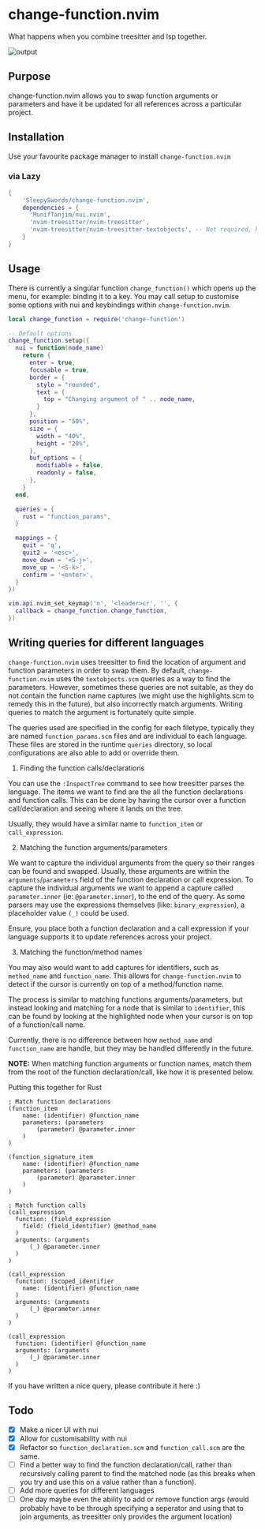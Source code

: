 # change-function.nvim
What happens when you combine treesitter and lsp together.

![output](https://github.com/SleepySwords/change-function.nvim/assets/33922797/540489a7-958b-455c-8a0c-c974a8d05e98)

## Purpose

change-function.nvim allows you to swap function arguments or parameters and
have it be updated for all references across a particular project.

## Installation
Use your favourite package manager to install `change-function.nvim`

### via Lazy
```lua
{
    'SleepySwords/change-function.nvim',
    dependencies = {
      'MunifTanjim/nui.nvim',
      'nvim-treesitter/nvim-treesitter',
      'nvim-treesitter/nvim-treesitter-textobjects', -- Not required, however provides fallback `textobjects.scm`
    }
}
```

## Usage
There is currently a singular function `change_function()` which opens up the
menu, for example: binding it to a key. You may call setup to customise some
options with nui and keybindings within `change-function.nvim`.

```lua
local change_function = require('change-function')

-- Default options
change_function.setup({
  nui = function(node_name)
    return {
      enter = true,
      focusable = true,
      border = {
        style = "rounded",
        text = {
          top = "Changing argument of " .. node_name,
        }
      },
      position = "50%",
      size = {
        width = "40%",
        height = "20%",
      },
      buf_options = {
        modifiable = false,
        readonly = false,
      },
    }
  end,

  queries = {
    rust = "function_params",
  }

  mappings = {
    quit = 'q',
    quit2 = '<esc>',
    move_down = '<S-j>',
    move_up = '<S-k>',
    confirm = '<enter>',
  }
})

vim.api.nvim_set_keymap('n', '<leader>cr', '', {
  callback = change_function.change_function,
})
```

## Writing queries for different languages

`change-function.nvim` uses treesitter to find the location of argument and
function parameters in order to swap them. By default, `change-function.nvim`
uses the `textobjects.scm` queries as a way to find the parameters. However,
sometimes these queries are not suitable, as they do not contain the function
name captures (we might use the highlights.scm to remedy this in the future),
but also incorrectly match arguments. Writing queries to match the argument is
fortunately quite simple.

The queries used are specified in the config for each filetype, typically they
are named `function_params.scm` files and are individual to each language. These
files are stored in the runtime `queries` directory, so local configurations are
also able to add or override them.

1. Finding the function calls/declarations

You can use the `:InspectTree` command to see how treesitter parses the
language. The items we want to find are the all the function declarations and
function calls. This can be done by having the cursor over a function
call/declaration and seeing where it lands on the tree.

Usually, they would have a similar name to `function_item` or `call_expression`.

2. Matching the function arguments/parameters

We want to capture the individual arguments from the query so their ranges can
be found and swapped. Usually, these arguments are within the
`arguments`/`parameters` field of the function declaration or call expression.
To capture the individual arguments we want to append a capture called
`parameter.inner` (ie: `@parameter.inner`), to the end of the query. As some
parsers may use the expressions themselves (like: `binary_expression`), a
placeholder value `(_)` could be used.

Ensure, you place both a function declaration and a call expression if your
language supports it to update references across your project.

3. Matching the function/method names

You may also would want to add captures for identifiers, such as `method_name`
and `function_name`. This allows for `change-function.nvim` to detect if the
cursor is currently on top of a method/function name.


The process is similar to matching functions arguments/parameters, but instead
looking and matching for a node that is similar to `identifier`, this can be
found by looking at the highlighted node when your cursor is on top of a
function/call name.


Currently, there is no difference between how `method_name` and `function_name`
are handle, but they may be handled differently in the future.


**NOTE:** When matching function arguments or function names, match them from
the root of the function declaration/call, like how it is presented below.

Putting this together for Rust
```query
; Match function declarations
(function_item
    name: (identifier) @function_name
    parameters: (parameters
        (parameter) @parameter.inner
    )
)

(function_signature_item
    name: (identifier) @function_name
    parameters: (parameters
        (parameter) @parameter.inner
    )
)

; Match function calls
(call_expression
  function: (field_expression
    field: (field_identifier) @method_name
  )
  arguments: (arguments
      (_) @parameter.inner
  )
)

(call_expression
  function: (scoped_identifier
    name: (identifier) @function_name
  )
  arguments: (arguments
      (_) @parameter.inner
  )
)

(call_expression
  function: (identifier) @function_name
  arguments: (arguments
      (_) @parameter.inner
  )
)
```

If you have written a nice query, please contribute it here :)

## Todo
- [x] Make a nicer UI with nui
- [x] Allow for customisability with nui
- [x] Refactor so `function_declaration.scm` and `function_call.scm` are the
  same.
- [ ] Find a better way to find the function declaration/call, rather than
  recursively calling parent to find the matched node (as this breaks when you
  try and use this on a value rather than a function).
- [ ] Add more queries for different languages
- [ ] One day maybe even the ability to add or remove function args (would
  probably have to be through specifying a seperator and using that to join
  arguments, as treesitter only provides the argument location)

